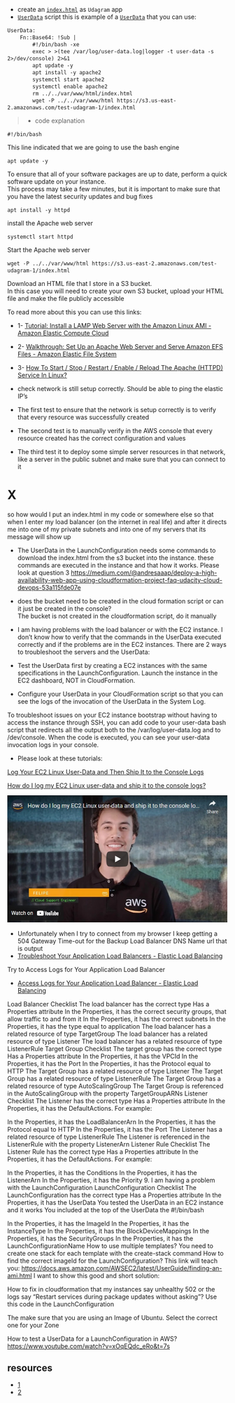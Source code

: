 * create an [`index.html`](./index.html) as `Udagram` app
* [`UserData`](./script.yml) script this is example of a [`UserData`](./script.yml) that you can use:
```
UserData: 
    Fn::Base64: !Sub |
        #!/bin/bash -xe
        exec > >(tee /var/log/user-data.log|logger -t user-data -s 2>/dev/console) 2>&1
        apt update -y
        apt install -y apache2
        systemctl start apache2
        systemctl enable apache2
        rm ../../var/www/html/index.html
        wget -P ../../var/www/html https://s3.us-east-2.amazonaws.com/test-udagram-1/index.html
  ```

> * code explanation

    #!/bin/bash
This line indicated that we are going to use the bash engine

    apt update -y
To ensure that all of your software packages are up to date, perform a quick software update on your instance.  
This process may take a few minutes, but it is important to make sure that you have the latest security updates and bug fixes

    apt install -y httpd
install the Apache web server

    systemctl start httpd
Start the Apache web server

    wget -P ../../var/www/html https://s3.us-east-2.amazonaws.com/test-udagram-1/index.html
Download an HTML file that I store in a S3 bucket.  
In this case you will need to create your own S3 bucket, upload your HTML file and make the file publicly accessible

To read more about this you can use this links:
* 1- [Tutorial: Install a LAMP Web Server with the Amazon Linux AMI - Amazon Elastic Compute Cloud](https://docs.aws.amazon.com/AWSEC2/latest/UserGuide/install-LAMP.html)
* 2- [Walkthrough: Set Up an Apache Web Server and Serve Amazon EFS Files - Amazon Elastic File System](https://docs.aws.amazon.com/efs/latest/ug/wt2-apache-web-server.html)
* 3- [How To Start / Stop / Restart / Enable / Reload The Apache (HTTPD) Service In Linux?](https://www.2daygeek.com/start-stop-restart-enable-reload-apache-httpd-web-server-service-in-linux/)


* check network is still setup correctly. Should be able to ping the elastic IP’s
* The first test to ensure that the network is setup correctly is to verify that every resource was successfully created
* The second test is to manually verify in the AWS console that every resource created has the correct configuration and values
* The third test it to deploy some simple server resources in that network, like a server in the public subnet and make sure that you can connect to it

# X
so how would I put an index.html in my code or somewhere else so that when I enter my load balancer (on the internet in real life) and after it directs me into one of my private subnets and into one of my servers that its message will show up

* The UserData in the LaunchConfiguration needs some commands to download the index.html from the s3 bucket into the instance. these commands are executed in the instance and that how it works. Please look at question 3 https://medium.com/@andresaaap/deploy-a-high-availability-web-app-using-cloudformation-project-faq-udacity-cloud-devops-53a115fde07e

* does the bucket need to be created in the cloud formation script or can it just be created in the console?  
The bucket is not created in the cloudformation script, do it manually


*  I am having problems with the load balancer or with the EC2 instance. 
 I don’t know how to verify that the commands in the UserData executed correctly and if the problems are in the EC2 instances.
There are 2 ways to troubleshoot the servers and the UserData:
* Test the UserData first by creating a EC2 instances with the same specifications in the LaunchConfiguration. Launch the instance in the EC2 dashboard, NOT in CloudFormation.
* Configure your UserData in your CloudFormation script so that you can see the logs of the invocation of the UserData in the System Log.


To troubleshoot issues on your EC2 instance bootstrap without having to access the instance through SSH, you can add code to your user-data bash script that redirects all the output both to the /var/log/user-data.log and to /dev/console. When the code is executed, you can see your user-data invocation logs in your console.

* Please look at these tutorials: 

[Log Your EC2 Linux User-Data and Then Ship It to the Console Logs](https://aws.amazon.com/premiumsupport/knowledge-center/ec2-linux-log-user-data/) 

[How do I log my EC2 Linux user-data and ship it to the console logs?  ](https://youtu.be/unMiTRw8JVE)

[![How do I log my EC2 Linux user-data and ship it to the console logs?](./image/youtube.jpg)](https://youtu.be/unMiTRw8JVE)


*  Unfortunately when I try to connect from my browser I keep getting a 504 Gateway Time-out for the Backup Load Balancer DNS Name url that is output
* [Troubleshoot Your Application Load Balancers - Elastic Load Balancing](https://docs.aws.amazon.com/elasticloadbalancing/latest/application/load-balancer-troubleshooting.html#http-504-issues)

Try to Access Logs for Your Application Load Balancer

* [Access Logs for Your Application Load Balancer - Elastic Load Balancing](https://docs.aws.amazon.com/elasticloadbalancing/latest/application/load-balancer-access-logs.html)

Load Balancer Checklist
The load balancer has the correct type
Has a Properties attribute
In the Properties, it has the correct security groups, that allow traffic to and from it
In the Properties, it has the correct subnets
In the Properties, it has the type equal to application
The load balancer has a related resource of type TargetGroup
The load balancer has a related resource of type Listener
The load balancer has a related resource of type ListenerRule
Target Group Checklist
The target group has the correct type
Has a Properties attribute
In the Properties, it has the VPCId
In the Properties, it has the Port
In the Properties, it has the Protocol equal to HTTP
The Target Group has a related resource of type Listener
The Target Group has a related resource of type ListenerRule
The Target Group has a related resource of type AutoScalingGroup
The Target Group is referenced in the AutoScalingGroup with the property TargetGroupARNs
Listener Checklist
The Listener has the correct type
Has a Properties attribute
In the Properties, it has the DefaultActions. For example:

In the Properties, it has the LoadBalancerArn
In the Properties, it has the Protocol equal to HTTP
In the Properties, it has the Port
The Listener has a related resource of type ListenerRule
The Listener is referenced in the ListenerRule with the property ListenerArn
Listener Rule Checklist
The Listener Rule has the correct type
Has a Properties attribute
In the Properties, it has the DefaultActions. For example:

In the Properties, it has the Conditions
In the Properties, it has the ListenerArn
In the Properties, it has the Priority
9. I am having a problem with the LaunchConfiguration
LaunchConfiguration Checklist
The LaunchConfiguration has the correct type
Has a Properties attribute
In the Properties, it has the UserData
You tested the UserData in an EC2 instance and it works
You included at the top of the UserData the #!/bin/bash

In the Properties, it has the ImageId
In the Properties, it has the InstanceType
In the Properties, it has the BlockDeviceMappings
In the Properties, it has the SecurityGroups
In the Properties, it has the LaunchConfigurationName
How to use multiple templates?
You need to create one stack for each template with the create-stack command
How to find the correct imageId for the LaunchConfiguration?
This link will teach you: https://docs.aws.amazon.com/AWSEC2/latest/UserGuide/finding-an-ami.html
I want to show this good and short solution:

How to fix in cloudformation that my instances say unhealthy 502 or the logs say “Restart services during package updates without asking”?
Use this code in the LaunchConfiguration

The make sure that you are using an Image of Ubuntu. Select the correct one for your Zone

How to test a UserData for a LaunchConfiguration in AWS?
https://www.youtube.com/watch?v=xOqEQdc_eRo&t=7s





## resources
* [1](https://github.com/andresaaap?tab=repositories)
* [2](https://andresaaap.medium.com/deploy-a-high-availability-web-app-using-cloudformation-project-faq-udacity-cloud-devops-53a115fde07e)
